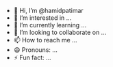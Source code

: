 - 👋 Hi, I’m @hamidpatimar
- 👀 I’m interested in ...
- 🌱 I’m currently learning ...
- 💞️ I’m looking to collaborate on ...
- 📫 How to reach me ...
- 😄 Pronouns: ...
- ⚡ Fun fact: ...

<!---
hamidpatimar/hamidpatimar is a ✨ special ✨ repository because its `README.md` (this file) appears on your GitHub profile.
You can click the Preview link to take a look at your changes.
--->
